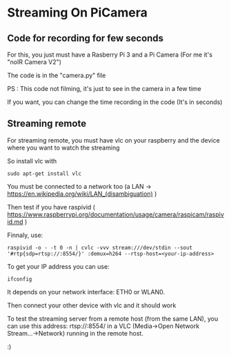 # Streaming On PiCamera

## Code for recording for few seconds

For this, you just must have a Rasberry Pi 3 and a Pi Camera (For me it's "noIR Camera V2")

The code is in the "camera.py" file 

PS : This code not filming, it's just to see in the camera in a few time 

If you want, you can change the time recording in the code (It's in seconds)

## Streaming remote

For streaming remote, you must have vlc on your raspberry and the device where you want to watch the streaming

So install vlc with 

```console
sudo apt-get install vlc
```

You must be connected to a network too (a LAN -> https://en.wikipedia.org/wiki/LAN_(disambiguation) )

Then test if you have raspivid ( https://www.raspberrypi.org/documentation/usage/camera/raspicam/raspivid.md )

Finnaly, use:

```console
raspivid -o - -t 0 -n | cvlc -vvv stream:///dev/stdin --sout '#rtp{sdp=rtsp://:8554/}' :demux=h264 --rtsp-host=<your-ip-address>
```

To get your IP address you can use:
```console
ifconfig
```
It depends on your network interface: ETH0 or WLAN0.

Then connect your other device with vlc and it should work 

To test the streaming server from a remote host (from the same LAN), you can use this address: rtsp://<ip-of-rpi-streaming-server>:8554/ in a VLC (Media->Open Network Stream...->Network) running in the remote host.


:)


